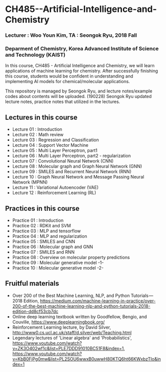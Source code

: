 # CH485--Artificial-Intelligence-and-Chemistry

### Lecturer : Woo Youn Kim, TA : Seongok Ryu, 2018 Fall
### Deparment of Chemistry, Korea Advanced Institute of Science and Technology (KAIST)

In this course, CH485 - Artificial Intelligence and Chemistry, we will learn applications of machine learning for chemistry. After successfully finishing this course, students would be confident in understanding and implementing AI models for chemical/molecular applications.

This repository is managed by Seongok Ryu, and lecture notes/example codes about contents will be uploaded.
(190228) Seongok Ryu updated lecture notes, practice notes that utilized in the lectures.

## Lectures in this course
 - Lecture 01 : Introduction
 - Lecture 02 : Math review
 - Lecture 03 : Regression and Classification
 - Lecture 04 : Support Vector Machine
 - Lecture 05 : Multi Layer Perceptron, part1
 - Lecture 06 : Multi Layer Perceptron, part2 - regularization
 - Lecture 07 : Convolutional Neural Network (CNN)
 - Lecture 08 : Molecular graph and Graph Neural Network (GNN)
 - Lecture 09 : SMILES and Recurrent Neural Network (RNN)
 - Lecture 10 : Graph Neural Network and Message Passing Neural Network (MPNN)
 - Lecture 11 : Variational Autoencoder (VAE)
 - Lecture 12 : Reinforcement Learning (RL)


## Practices in this course
- Practice 01 : Introduction 
- Practice 02 : RDKit and SVM 
- Practice 03 : MLP and tensorflow
- Practice 04 : MLP and regularization 
- Practice 05 : SMILES and CNN
- Practice 06 : Molecular graph and GNN
- Practice 07 : SMILES and RNN
- Practice 08 : Overview on molecular property predictions
- Practice 09 : Molecular generative model -1-
- Practice 10 : Molecular generative model -2-


## Fruitful materials 
 - Over 200 of the Best Machine Learning, NLP, and Python Tutorials — 2018 Edition, https://medium.com/machine-learning-in-practice/over-200-of-the-best-machine-learning-nlp-and-python-tutorials-2018-edition-dd8cf53cb7dc
 - Online deep learning textbook written by Goodfellow, Bengio, and Couville, https://www.deeplearningbook.org/
 - Reinforcement Learning lecture, by David Silver, http://www0.cs.ucl.ac.uk/staff/d.silver/web/Teaching.html
 - Legendary lectures of 'Linear algebra' and 'Probabilistics', https://www.youtube.com/watch?v=ZK3O402wf1c&list=PLE7DDD91010BC51F8&index=1, https://www.youtube.com/watch?v=KbB0FjPg0mw&list=PL2SOU6wwxB0uwwH80KTQ6ht66KWxbzTIo&index=1
